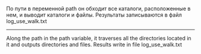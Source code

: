 По пути в переменной path он обходит все каталоги, расположенные в нем, и выводит каталоги и файлы. 
Результаты записываются в файл log_use_walk.txt

--------------------------------------------------------
 
Along the path in the path variable, it traverses all the directories located in it and outputs directories and files. 
Results write in file log_use_walk.txt